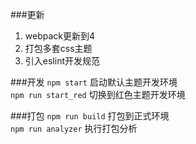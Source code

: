
###更新
1. webpack更新到4
2. 打包多套css主题
3. 引入eslint开发规范
  
###开发
  `npm start` 启动默认主题开发环境<br>
  `npm run start_red`  切换到红色主题开发环境

  
###打包
  `npm run build`  打包到正式环境<br>
  `npm run analyzer` 执行打包分析
  
